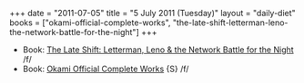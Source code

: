 +++
date = "2011-07-05"
title = "5 July 2011 (Tuesday)"
layout = "daily-diet"
books = ["okami-official-complete-works", "the-late-shift-letterman-leno-the-network-battle-for-the-night"]
+++


* Book: [The Late Shift: Letterman, Leno & the Network Battle for the Night](/books/the-late-shift-letterman-leno-the-network-battle-for-the-night) /f/
* Book: [Okami Official Complete Works](/books/okami-official-complete-works) {S} /f/